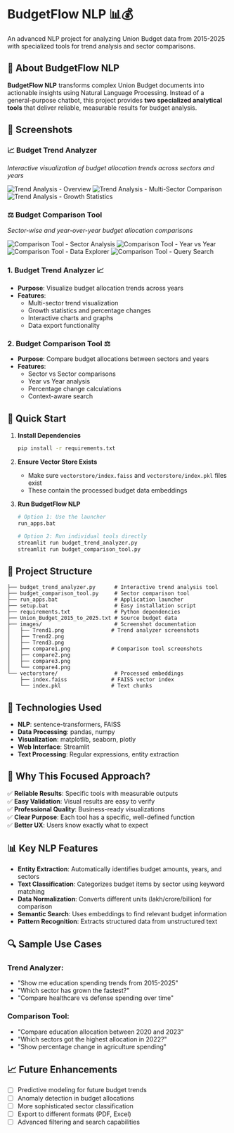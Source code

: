 # BudgetFlow NLP 📊💰

An advanced NLP project for analyzing Union Budget data from 2015-2025 with specialized tools for trend analysis and sector comparisons.

## 🎯 About BudgetFlow NLP

**BudgetFlow NLP** transforms complex Union Budget documents into actionable insights using Natural Language Processing. Instead of a general-purpose chatbot, this project provides **two specialized analytical tools** that deliver reliable, measurable results for budget analysis.

## 📸 Screenshots

### 📈 Budget Trend Analyzer
*Interactive visualization of budget allocation trends across sectors and years*

![Trend Analysis - Overview](images/Trend1.png)
![Trend Analysis - Multi-Sector Comparison](images/Trend2.png)
![Trend Analysis - Growth Statistics](images/Trend3.png)

### ⚖️ Budget Comparison Tool  
*Sector-wise and year-over-year budget allocation comparisons*

![Comparison Tool - Sector Analysis](images/compare1.png)
![Comparison Tool - Year vs Year](images/compare2.png)
![Comparison Tool - Data Explorer](images/compare3.png)
![Comparison Tool - Query Search](images/compare4.png)

### 1. Budget Trend Analyzer 📈
- **Purpose**: Visualize budget allocation trends across years
- **Features**: 
  - Multi-sector trend visualization
  - Growth statistics and percentage changes
  - Interactive charts and graphs
  - Data export functionality

### 2. Budget Comparison Tool ⚖️
- **Purpose**: Compare budget allocations between sectors and years
- **Features**:
  - Sector vs Sector comparisons
  - Year vs Year analysis
  - Percentage change calculations
  - Context-aware search

## 🚀 Quick Start

1. **Install Dependencies**
   ```bash
   pip install -r requirements.txt
   ```

2. **Ensure Vector Store Exists**
   - Make sure `vectorstore/index.faiss` and `vectorstore/index.pkl` files exist
   - These contain the processed budget data embeddings

3. **Run BudgetFlow NLP**
   ```bash
   # Option 1: Use the launcher
   run_apps.bat
   
   # Option 2: Run individual tools directly
   streamlit run budget_trend_analyzer.py
   streamlit run budget_comparison_tool.py
   ```

## 📁 Project Structure

```
├── budget_trend_analyzer.py      # Interactive trend analysis tool
├── budget_comparison_tool.py     # Sector comparison tool
├── run_apps.bat                  # Application launcher
├── setup.bat                     # Easy installation script
├── requirements.txt              # Python dependencies
├── Union_Budget_2015_to_2025.txt # Source budget data
├── images/                       # Screenshot documentation
│   ├── Trend1.png               # Trend analyzer screenshots
│   ├── Trend2.png
│   ├── Trend3.png
│   ├── compare1.png             # Comparison tool screenshots
│   ├── compare2.png
│   ├── compare3.png
│   └── compare4.png
└── vectorstore/                  # Processed embeddings
    ├── index.faiss              # FAISS vector index
    └── index.pkl                # Text chunks
```

## 🔧 Technologies Used

- **NLP**: sentence-transformers, FAISS
- **Data Processing**: pandas, numpy
- **Visualization**: matplotlib, seaborn, plotly
- **Web Interface**: Streamlit
- **Text Processing**: Regular expressions, entity extraction

## 🎯 Why This Focused Approach?

✅ **Reliable Results**: Specific tools with measurable outputs  
✅ **Easy Validation**: Visual results are easy to verify  
✅ **Professional Quality**: Business-ready visualizations  
✅ **Clear Purpose**: Each tool has a specific, well-defined function  
✅ **Better UX**: Users know exactly what to expect  

## 📊 Key NLP Features

- **Entity Extraction**: Automatically identifies budget amounts, years, and sectors
- **Text Classification**: Categorizes budget items by sector using keyword matching
- **Data Normalization**: Converts different units (lakh/crore/billion) for comparison
- **Semantic Search**: Uses embeddings to find relevant budget information
- **Pattern Recognition**: Extracts structured data from unstructured text

## 🔍 Sample Use Cases

### Trend Analyzer:
- "Show me education spending trends from 2015-2025"
- "Which sector has grown the fastest?"
- "Compare healthcare vs defense spending over time"

### Comparison Tool:
- "Compare education allocation between 2020 and 2023"
- "Which sectors got the highest allocation in 2022?"
- "Show percentage change in agriculture spending"

## 📈 Future Enhancements

- [ ] Predictive modeling for future budget trends
- [ ] Anomaly detection in budget allocations
- [ ] More sophisticated sector classification
- [ ] Export to different formats (PDF, Excel)
- [ ] Advanced filtering and search capabilities
